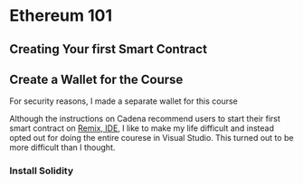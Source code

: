 # Ethereum 101

## Creating Your first Smart Contract

## Create a Wallet for the Course

For security reasons, I made a separate wallet for this course

Although the instructions on Cadena recommend users to start their first smart contract on [Remix, IDE](http://remix.ethereum.org/), I like to make my life difficult and instead opted out for doing the entire courese in Visual Studio.  This turned out to be more difficult than I thought.

### Install Solidity